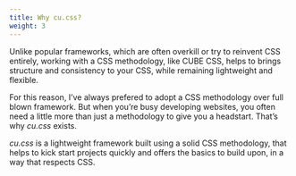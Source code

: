 ```yaml
---
title: Why cu.css?
weight: 3
---
```


Unlike popular frameworks, which are often overkill or try to reinvent CSS entirely, working with a CSS methodology, like CUBE CSS, helps to brings structure and consistency to your CSS, while remaining lightweight and flexible. 

For this reason, I’ve always prefered to adopt a CSS methodology over full blown framework. But when you’re busy developing websites, you often need a little more than just a methodology to give you a headstart. That’s why *cu.css* exists.

*cu.css* is a lightweight framework built using a solid CSS methodology, that helps to kick start projects quickly and offers the basics to build upon, in a way that respects CSS.